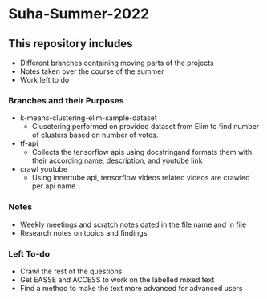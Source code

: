 # Suha-Summer-2022

## This repository includes
  - Different branches containing moving parts of the projects
  - Notes taken over the course of the summer
  - Work left to do
  
### Branches and their Purposes
  - k-means-clustering-elim-sample-dataset
    - Clusetering performed on provided dataset from Elim to find number of clusters based on number of votes.
  - tf-api
    - Collects the tensorflow apis using docstringand formats them with their according name, description, and youtube link
  - crawl youtube
    - Using innertube api, tensorflow videos related videos are crawled per api name
  
### Notes
  - Weekly meetings and scratch notes dated in the file name and in file
  - Research notes on topics and findings
  
### Left To-do
  - Crawl the rest of the questions
  - Get EASSE and ACCESS to work on the labelled mixed text
  - Find a method to make the text more advanced for advanced users
